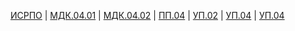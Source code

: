 [ИСРПО](https://disk.yandex.ru/d/dluJ0yJf8jgojQ) |
[МДК.04.01](https://disk.yandex.ru/d/A3F1xOo26rIqlw) |
[МДК.04.02](https://disk.yandex.ru/d/A3F1xOo26rIqlw) |
[ПП.04](https://disk.yandex.ru/d/lQXX8BknpGVY2A) |
[УП.02](https://disk.yandex.ru/d/5Zpjhp3mgcZYfg) |
[УП.04](https://disk.yandex.ru/d/hIARc8VH1OPZZg) |
[УП.04](УП.04/readme.md)
